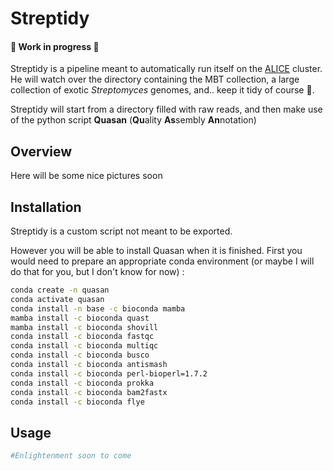 # Streptidy

#### 🚧 Work in progress 🚧

Streptidy is a pipeline meant to automatically run itself on the [ALICE](https://wiki.alice.universiteitleiden.nl/index.php?title=ALICE_User_Documentation_Wiki) cluster. He will watch over the directory containing the MBT collection, a large collection of exotic _Streptomyces_ genomes, and.. keep it tidy of course 🥁.

Streptidy will start from a directory filled with raw reads, and then make use of the python script **Quasan** (**Qu**ality **As**sembly **An**notation)

## Overview

Here will be some nice pictures soon

## Installation

Streptidy is a custom script not meant to be exported.  

However you will be able to install Quasan when it is finished. First you would need to prepare an appropriate conda environment (or maybe I will do that for you, but I don't know for now) : 

```bash
conda create -n quasan
conda activate quasan
conda install -n base -c bioconda mamba
mamba install -c bioconda quast
mamba install -c bioconda shovill
conda install -c bioconda fastqc
conda install -c bioconda multiqc
conda install -c bioconda busco
conda install -c bioconda antismash
conda install -c bioconda perl-bioperl=1.7.2
conda install -c bioconda prokka
conda install -c bioconda bam2fastx
conda install -c bioconda flye
```

## Usage

```python
#Enlightenment soon to come
```